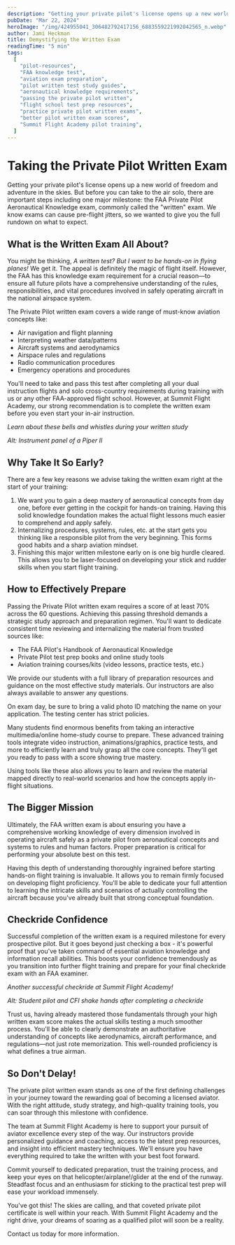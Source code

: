 ```yaml
---
description: "Getting your private pilot's license opens up a new world of freedom and adventure in the skies."
pubDate: "Mar 22, 2024"
heroImage: "/img/424955041_306482792417156_6883559221992042565_n.webp"
author: Jami Heckman
title: Demystifying the Written Exam
readingTime: "5 min"
tags:
  [
    "pilot-resources",
    "FAA knowledge test",
    "aviation exam preparation",
    "pilot written test study guides",
    "aeronautical knowledge requirements",
    "passing the private pilot written",
    "flight school test prep resources",
    "practice private pilot written exams",
    "better pilot written exam scores",
    "Summit Flight Academy pilot training",
  ]
---
```


# Taking the Private Pilot Written Exam

Getting your private pilot's license opens up a new world of freedom and adventure in the skies. But before you can take to the air solo, there are important steps including one major milestone: the FAA Private Pilot Aeronautical Knowledge exam, commonly called the "written" exam. We know exams can cause pre-flight jitters, so we wanted to give you the full rundown on what to expect.

## What is the Written Exam All About?

You might be thinking, _A written test? But I want to be hands-on in flying planes!_ We get it. The appeal is definitely the magic of flight itself. However, the FAA has this knowledge exam requirement for a crucial reason—to ensure all future pilots have a comprehensive understanding of the rules, responsibilities, and vital procedures involved in safely operating aircraft in the national airspace system.

The Private Pilot written exam covers a wide range of must-know aviation concepts like:

- Air navigation and flight planning
- Interpreting weather data/patterns
- Aircraft systems and aerodynamics
- Airspace rules and regulations
- Radio communication procedures
- Emergency operations and procedures

You'll need to take and pass this test after completing all your dual instruction flights and solo cross-country requirements during training with us or any other FAA-approved flight school. However, at Summit Flight Academy, our strong recommendation is to complete the written exam before you even start your in-air instruction.

_Learn about these bells and whistles during your written study_

_Alt: Instrument panel of a Piper II_

## Why Take It So Early?

There are a few key reasons we advise taking the written exam right at the start of your training:

1. We want you to gain a deep mastery of aeronautical concepts from day one, before ever getting in the cockpit for hands-on training. Having this solid knowledge foundation makes the actual flight lessons much easier to comprehend and apply safely.
2. Internalizing procedures, systems, rules, etc. at the start gets you thinking like a responsible pilot from the very beginning. This forms good habits and a sharp aviation mindset.
3. Finishing this major written milestone early on is one big hurdle cleared. This allows you to be laser-focused on developing your stick and rudder skills when you start flight training.

## How to Effectively Prepare

Passing the Private Pilot written exam requires a score of at least 70% across the 60 questions. Achieving this passing threshold demands a strategic study approach and preparation regimen. You'll want to dedicate consistent time reviewing and internalizing the material from trusted sources like:

- The FAA Pilot's Handbook of Aeronautical Knowledge
- Private Pilot test prep books and online study tools
- Aviation training courses/kits (video lessons, practice tests, etc.)

We provide our students with a full library of preparation resources and guidance on the most effective study materials. Our instructors are also always available to answer any questions.

On exam day, be sure to bring a valid photo ID matching the name on your application. The testing center has strict policies.

Many students find enormous benefits from taking an interactive multimedia/online home-study course to prepare. These advanced training tools integrate video instruction, animations/graphics, practice tests, and more to efficiently learn and truly grasp all the core concepts. They'll get you ready to pass with a score showing true mastery.

Using tools like these also allows you to learn and review the material mapped directly to real-world scenarios and how the concepts apply in-flight situations.

## The Bigger Mission

Ultimately, the FAA written exam is about ensuring you have a comprehensive working knowledge of every dimension involved in operating aircraft safely as a private pilot from aeronautical concepts and systems to rules and human factors. Proper preparation is critical for performing your absolute best on this test.

Having this depth of understanding thoroughly ingrained before starting hands-on flight training is invaluable. It allows you to remain firmly focused on developing flight proficiency. You'll be able to dedicate your full attention to learning the intricate skills and scenarios of actually controlling the aircraft because you've already built that strong conceptual foundation.

## Checkride Confidence

Successful completion of the written exam is a required milestone for every prospective pilot. But it goes beyond just checking a box - it's powerful proof that you've taken command of essential aviation knowledge and information recall abilities. This boosts your confidence tremendously as you transition into further flight training and prepare for your final checkride exam with an FAA examiner.

_Another successful checkride at Summit Flight Academy!_

_Alt: Student pilot and CFI shake hands after completing a checkride_

Trust us, having already mastered those fundamentals through your high written exam score makes the actual skills testing a much smoother process. You'll be able to clearly demonstrate an authoritative understanding of concepts like aerodynamics, aircraft performance, and regulations—not just rote memorization. This well-rounded proficiency is what defines a true airman.

## So Don't Delay!

The private pilot written exam stands as one of the first defining challenges in your journey toward the rewarding goal of becoming a licensed aviator. With the right attitude, study strategy, and high-quality training tools, you can soar through this milestone with confidence.

The team at Summit Flight Academy is here to support your pursuit of aviator excellence every step of the way. Our instructors provide personalized guidance and coaching, access to the latest prep resources, and insight into efficient mastery techniques. We'll ensure you have everything required to take the written with your best foot forward.

Commit yourself to dedicated preparation, trust the training process, and keep your eyes on that helicopter/airplane!/glider at the end of the runway. Steadfast focus and an enthusiasm for sticking to the practical test prep will ease your workload immensely.

You've got this! The skies are calling, and that coveted private pilot certificate is well within your reach. With Summit Flight Academy and the right drive, your dreams of soaring as a qualified pilot will soon be a reality.

Contact us today for more information.
